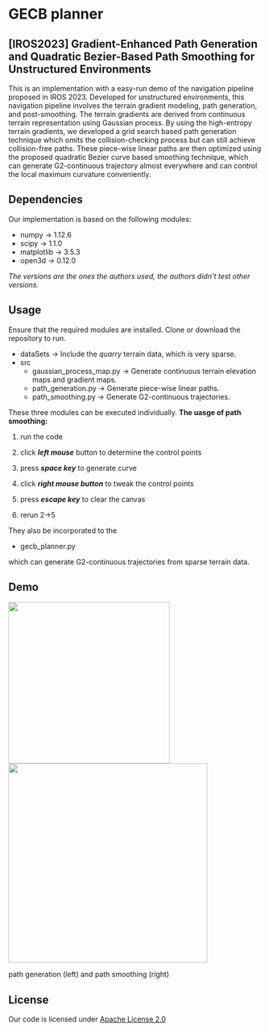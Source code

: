 # GECB planner
## [IROS2023] Gradient-Enhanced Path Generation and Quadratic Bezier-Based Path Smoothing for Unstructured Environments

This is an implementation with a easy-run demo of the navigation pipeline proposed in IROS 2023. Developed for unstructured environments, this navigation pipeline involves the terrain gradient modeling, path generation, and post-smoothing. The terrain gradients are derived from continuous terrain representation using Gaussian process.  By using the high-entropy terrain gradients, we developed a grid search based path generation technique which omits the collision-checking process but can still achieve collision-free paths. These piece-wise linear paths are then optimized using the proposed quadratic Bezier curve based smoothing technique, which can generate G2-continuous trajectory almost everywhere and can control the local maximum curvature conveniently.
## Dependencies
Our implementation is based on the following modules:
* numpy $\rightarrow$ 1.12.6
* scipy  $\rightarrow$  1.1.0
* matplotlib  $\rightarrow$ 3.5.3
* open3d   $\rightarrow$ 0.12.0

*The versions are the ones the authors used, the authors didn't test other versions.*
## Usage
Ensure that the required modules are installed. 
Clone or download the repository to run.

* dataSets $\rightarrow$  Include the *quarry* terrain data, which is very sparse.
* src
     * gaussian_process_map.py $\rightarrow$ Generate continuous terrain elevation maps and gradient maps.
     * path_generation.py $\rightarrow$ Generate piece-wise linear paths.
     * path_smoothing.py $\rightarrow$  Generate G2-continuous trajectories.
  
These three modules can be executed individually. 
 **The uasge of path smoothing:**

1) run the code

2) click ***left mouse*** button to determine the control points

3) press ***space key*** to generate curve

4) click ***right mouse button*** to tweak the control points

5) press ***escape key*** to clear the canvas

6) rerun 2->5
 
 They also be incorporated to the 
 * gecb_planner.py
 
 which can generate G2-continuous trajectories from sparse terrain data.
 ## Demo
 <img src="https://lh3.googleusercontent.com/wjO2O6AC3KiT8Tvf1tV632XxUKghCvYSaN67EaIBuutHq9d2D4z2w0MC5YVU3nS2DuDfma4qc7MCUJu0sOKSGgX5GyINN__L-LHEaa2EPtoEPRwMyvZZpjYvuTMuwmbM3dDvpT8VTnYqBZwDRkVeSJu_r0WH0SFSeENxqxqXUntxVX2FAmYSxnB4OtnP9inXfkSYQrNYL_fORaQeXO1SdpBBOAA8_Iqr-Hk-CigIpmetGdVqMzDJYFHfHox9ehpHbZt9bG_9SZ3obZNsf55-6eJeRW_2I6e5Af3dlhDQpvEKGUcu5e1ZPTBNL0bBhbMk8pZ7hs4PIgFfrj4kpQXktkyDN_X2hkKPPy02rLcC2QNffTDAq7Qs12n_j0UTW8w6FGLceeN9PsSUVI__23_HauS67BseWVi1psd5adCTSRklVQQMU1iDN8FSdXFXiwdH9u6Qtfl13u09chQxMWbpwM0mkKkFmBFjMg57pDdpkMs3zXAzXG0YuROcO9TlEUTyA3oOCiMCgW5nD604Ohw7YiWhhlh_Gdamww-nrno0nqnFx81uP-AGEIlNoFiD96fHKtzJg61Hb883kf_DiLxTT1BJm3L6bUn-rtMJyyrM3wvZwXpcJIWk_Ybl3nIQnbB29pVxxFj6-d5iotFd4K1G5JE6Vl2u3fiCSt2gVHQBcpN2Excumb07B5j9jn038JegiqekXXXL097_saep6Qf3jVpETUetHFD9GNcy4QQmg0yCLNtA9AxkW9Qq_ABV4nx4ZWDkTEPUZVN01Tww8i6GSI5IV1r0kLpWrmfEredSSL_ZuTFWOYhcwTIzT-O8eUJ572U5EmVlTbsI_walYJadVrJzFO_vq7BrKuxHNBppqOSihpnluu_TmM0RETutJPvPnJ1xyebXInF5yTwOqe37O2PalgBckBJroFTH4U1bIE2z=w828-h776-no?authuser=0" width="320" />
 <img src="https://lh3.googleusercontent.com/uAaXFLEYdNEFJGdd0DhrdlkDV_hyhSlIiK9fLzdWtJWymkT_o0r7XorM_gbnGuP54H2HfHVV4Az7btDpTUAlea3ykjJrItcgBj2fezdcSPdhc5GrBSJjbRPHXSA5jg2xbvuU6mqK5jCfsR-mpMwSMAIhxoV5Y2NRT7oIHt9tD2RygqpO0_XyKQGPXcjVOcU4OwwPN6dkTWjOqOq6DqQHyYHgrb2aX3LzWzaxRWZPKWwz67kyJY3XLOg8okoXiN1LMT6JllJvwQY-9EAiYtsbSlqSb9oh4PYObNUJaXSt25XcHTirJLVRFMv-A3HVmBxckz5O1ugxSCyzC3Efd9aZFSbmhr780DeM9d-uBu-l5BxKxPxMGzWnmrG5tYpG9QB4n2XOCPZ7QQ9tLNO-gXiYz_qn3iAqLQG4Q0hTz8qPMhq8Hn1wlEc6VMpFgatv7VKSidRFEA8BR5Pv7AwXWz1B486vF7UYwE6jKSqQy1czwkfhHIhXOyIFGcP47kzXoVEMDy__2j0FxWQiwx2Ruf1J1mAUh3Pqew5DsQ0g9Ggin0Gq1_aeLlC5-B1xguSEVy_COtzNjwdL2r7pJpPH8T3dThmuftxLmC-SJMOlWTjO9LRSC4iPcXiNbht-l8B7CqCTRrjhEsiu3F4P1cWV9CU4_A07vjDP2ZqfNcZAhQio5WLdbOR6qrHxg0rbTK2nDjULdQAMCYRuDfkDQTJgQtPqeFAqiLMtMgDTJEdgVdV_JP8DiUZGEqzmZyoOVDlB2TAJAJtKfZgz7EuV04hXg8xXt4GMoGIStyfSAGRIEczIqRoJqeT5GjpwEEXPTbbuYxgSpah5FZaoPrBT7cQZvEwXn4dM9x0tn8ta4tyyqT8MmbP_AoKdi-51EhzN3rlo3KcyoB2Hn57a7gjz3Fd_1smrSyy9mVvd4t6nuw6X037oqUp7=w972-h738-no?authuser=0" width="395" />
  
path generation (left) and path smoothing (right)
 
## License
Our code is licensed under [Apache License 2.0](https://github.com/SS47816/fiss_planner/blob/main/LICENSE) 

